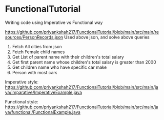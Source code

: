 # FunctionalTutorial
Writing code using Imperative vs Functional way



https://github.com/priyankshah217/FunctionalTutorial/blob/main/src/main/resources/PersonRecords.json
Used above json, and solve above queries
1. Fetch All cities from json
2. Fetch Female child names
3. Get List of parent name with their children's total salary
4. Get first parent name whose children's total salary is greater than 2000
5. Get children name who have specific car make
6. Person with most cars

Imperative style:
https://github.com/priyankshah217/FunctionalTutorial/blob/main/src/main/java/imparative/ImperativeExample.java

Functional style:
https://github.com/priyankshah217/FunctionalTutorial/blob/main/src/main/java/functional/FunctionalExample.java
